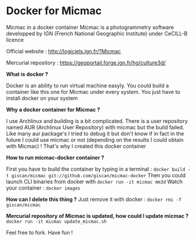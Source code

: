 # Docker for Micmac
Micmac in a docker container
Micmac is a photogrammetry software developped by IGN (French National Geographic Institute) under CeCILL-B licence

Official website : http://logiciels.ign.fr/?Micmac

Mercurial repository : https://geoportail.forge.ign.fr/hg/culture3d/



**What is docker ?**

Docker is an ability to run virtual machine easyly. You could build a container like this one for Micmac under every system. You just have to install docker on your system



**Why a docker container for Micmac ?**

I use Archlinux and building is a bit complicated. There is a user repository named AUR (Archlinux User Repository) with micmac but the build failed. Like many aur package's I tried to debug it but don't know if in fact in the future I could use micmac or not (depending on the results I could obtain with Micmac) ! That's why I created this docker container



**How to run micmac-docker container ?**

First you have to build the container by typing in a terminal :
`docker build -t giscan/micmac git://github.com/giscan/micmac-docker`
Then you could launch CLI binaries from docker with 
`docker run -it micmac mm3d`
Watch your container : 
`docker images`


**How can I delete this thing ?**
Just remove it with docker : 
`docker rmi -f giscan/micmac`


**Mercurial repository of Micmac is updated, how could I update micmac ?**
`docker run -it micmac update_micmac.sh`



Feel free to fork. Have fun !

